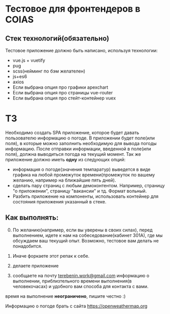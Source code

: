 # Тестовое для фронтендеров в COIAS

## Стек технологий(обязательно)
Тестовое приложение должно быть написано, используя технологии:
* vue.js + vuetify
* pug
* scss(нейминг по бэм желателен)
* js+es6
* axios
* Если выбрана опция про графики apexchart
* Если выбрана опция про страницы vue-router 
* Если выбрана опция про стейт-контейнер vuex

# ТЗ
Необходимо создать SPA приложение, которое будет давать пользователю информацию о погоде. В приложении будет поле(или поля), в которые можно заполнить необходимую для вывода погоды информацию. После отправки информации, введенной в поле(или поля), должна выводиться погода на текущий момент. 
Так же приложение должно иметь **одну** из следующих опций:
* информация о погоде(значения темпаратур) выведется в виде графика на любой промежуток времени(промежуток по вашему желанию, например на ближайшие пять дней).
* сделать пару страниц с любым демоконтентом. Например, страницу "о приложении", страницу "вакансии" и тд. Формат вольный.
* Разбить приложение на компоненты, использовать контейнер для состояния приложения указанный в стеке.

## Как выполнять:

0) По желанию(например, если вы уверены в своих силах), перед выполнением, идете к нам на собеседование(кабинет 301А), где мы обсуждаем ваш текущий опыт. Возможно, тестовое вам делать не понадобится.

1) Иначе форкаете этот репак к себе.
2) делаете приложение 
3) сообщаете на почту terebenin.work@gmail.com информацию о выполнении, приблизтельного времени выполнения(в человекочасах) и удобного вам способа для контакта с вами.

время на выполнение **неограничено**, пишите честно :)



Информацию о погоде брать с сайта https://openweathermap.org
